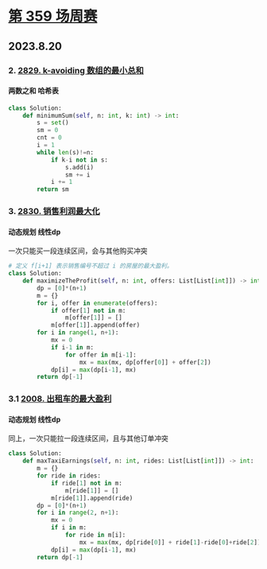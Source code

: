 # [第 359 场周赛](https://leetcode.cn/contest/weekly-contest-359/)
## 2023.8.20
### 2. [2829. k-avoiding 数组的最小总和](https://leetcode.cn/problems/determine-the-minimum-sum-of-a-k-avoiding-array/description/)
#### 两数之和 哈希表
```python
class Solution:
    def minimumSum(self, n: int, k: int) -> int:
        s = set()
        sm = 0
        cnt = 0
        i = 1
        while len(s)!=n:
            if k-i not in s:
                s.add(i)
                sm += i
            i += 1
        return sm
```
### 3. [2830. 销售利润最大化](https://leetcode.cn/problems/maximize-the-profit-as-the-salesman/)
#### 动态规划 线性dp
一次只能买一段连续区间，会与其他购买冲突
```python
# 定义 f[i+1] 表示销售编号不超过 i 的房屋的最大盈利。
class Solution:
    def maximizeTheProfit(self, n: int, offers: List[List[int]]) -> int:
        dp = [0]*(n+1)
        m = {}
        for i, offer in enumerate(offers):
            if offer[1] not in m:
                m[offer[1]] = []
            m[offer[1]].append(offer)
        for i in range(1, n+1):
            mx = 0
            if i-1 in m:
                for offer in m[i-1]:
                    mx = max(mx, dp[offer[0]] + offer[2])
            dp[i] = max(dp[i-1], mx)
        return dp[-1]
```
### 3.1 [2008. 出租车的最大盈利](https://leetcode.cn/problems/maximum-earnings-from-taxi/)
#### 动态规划 线性dp
同上，一次只能拉一段连续区间，且与其他订单冲突
```python
class Solution:
    def maxTaxiEarnings(self, n: int, rides: List[List[int]]) -> int:
        m = {}
        for ride in rides:
            if ride[1] not in m:
                m[ride[1]] = []
            m[ride[1]].append(ride)
        dp = [0]*(n+1)
        for i in range(2, n+1):
            mx = 0
            if i in m:
                for ride in m[i]:
                    mx = max(mx, dp[ride[0]] + ride[1]-ride[0]+ride[2])
            dp[i] = max(dp[i-1], mx)
        return dp[-1]
```